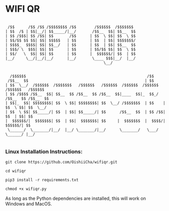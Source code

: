 # WIFI QR


```

 /$$      /$$ /$$ /$$$$$$$$ /$$        /$$$$$$  /$$$$$$$                                 
| $$  /$ | $$|__/| $$_____/|__/       /$$__  $$| $$__  $$                                
| $$ /$$$| $$ /$$| $$       /$$      | $$  \ $$| $$  \ $$                                
| $$/$$ $$ $$| $$| $$$$$   | $$      | $$  | $$| $$$$$$$/                                
| $$$$_  $$$$| $$| $$__/   | $$      | $$  | $$| $$__  $$                                
| $$$/ \  $$$| $$| $$      | $$      | $$/$$ $$| $$  \ $$                                
| $$/   \  $$| $$| $$      | $$      |  $$$$$$/| $$  | $$                                
|__/     \__/|__/|__/      |__/       \____ $$$|__/  |__/                                
                                           \__/                                          
                                                                                         
                                                                                         
  /$$$$$$                                                     /$$                        
 /$$__  $$                                                   | $$                        
| $$  \__/  /$$$$$$  /$$$$$$$   /$$$$$$   /$$$$$$  /$$$$$$  /$$$$$$    /$$$$$$   /$$$$$$ 
| $$ /$$$$ /$$__  $$| $$__  $$ /$$__  $$ /$$__  $$|____  $$|_  $$_/   /$$__  $$ /$$__  $$
| $$|_  $$| $$$$$$$$| $$  \ $$| $$$$$$$$| $$  \__/ /$$$$$$$  | $$    | $$  \ $$| $$  \__/
| $$  \ $$| $$_____/| $$  | $$| $$_____/| $$      /$$__  $$  | $$ /$$| $$  | $$| $$      
|  $$$$$$/|  $$$$$$$| $$  | $$|  $$$$$$$| $$     |  $$$$$$$  |  $$$$/|  $$$$$$/| $$      
 \______/  \_______/|__/  |__/ \_______/|__/      \_______/   \___/   \______/ |__/      
                                                                                         
```                                                                                         
                                                                                         
                                                                                         
### Linux Installation Instructions:

```
git clone https://github.com/OishiiCha/wifiqr.git
```
```
cd wifiqr
```
```
pip3 install -r requirements.txt
```
```
chmod +x wifiqr.py
```
As long as the Python dependencies are installed, this will work on Windows and MacOS.

